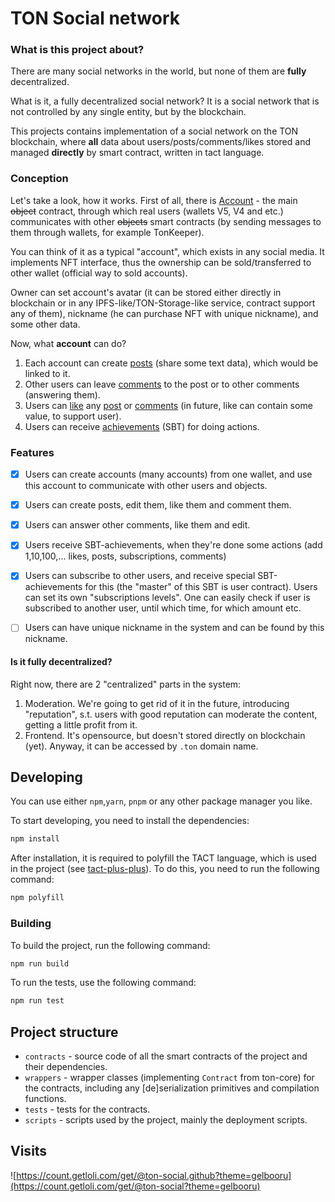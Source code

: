 # TON Social network

### What is this project about?

There are many social networks in the world, but none of them are **fully** decentralized. 

What is it, a fully decentralized social network? It is a social network that is not controlled by any single entity, but by the blockchain. 

This projects contains implementation of a social network on the TON blockchain, where **all** data about users/posts/comments/likes stored and managed **directly** by smart contract, written in tact language.


### Conception

Let's take a look, how it works. First of all, there is [Account](./contracts/user.tact) - the main ~~object~~ contract, through which real users (wallets V5, V4 and etc.) communicates with other ~~objects~~ smart contracts (by sending messages to them through wallets, for example TonKeeper). 

You can think of it as a typical "account", which exists in any social media. 
It implements NFT interface, thus the ownership can be sold/transferred to other wallet (official way to sold accounts).

Owner can set account's avatar (it can be stored either directly in blockchain or in any IPFS-like/TON-Storage-like service, contract support any of them), nickname (he can purchase NFT with unique nickname), and some other data.



Now, what **account** can do?
1. Each account can create [posts](./contracts/post.tact) (share some text data), which would be linked to it. 
2. Other users can leave [comments](./contracts/comment.tact) to the post or to other comments (answering them).
3. Users can [like](./contracts/abstract/likeable.tact) any [post](./contracts/post.tact) or [comments](./contracts/comment.tact) (in future, like can contain some value, to support user).
4. Users can receive [achievements](./contracts/achievement.tact) (SBT) for doing actions.

### Features

- [x] Users can create accounts (many accounts) from one wallet, and use this account to communicate with other users and objects.
- [x] Users can create posts, edit them, like them and comment them.
- [x] Users can answer other comments, like them and edit.
- [x] Users receive SBT-achievements, when they're done some actions (add 1,10,100,... likes, posts, subscriptions, comments)
- [x] Users can subscribe to other users, and receive special SBT-achievements for this (the "master" of this SBT is user contract). Users can set its own "subscriptions levels". One can easily check if user is subscribed to another user, until which time, for which amount etc.
- [ ]  Users can have unique nickname in the system and can be found by this nickname.





#### Is it fully decentralized?
Right now, there are 2 "centralized" parts in the system: 
1. Moderation. We're going to get rid of it in the future, introducing "reputation", s.t. users with good reputation can moderate the content, getting a little profit from it.
2. Frontend. It's opensource, but doesn't stored directly on blockchain (yet). Anyway, it can be accessed by `.ton` domain name.


## Developing

You can use either `npm`,`yarn`, `pnpm` or any other package manager you like.

To start developing, you need to install the dependencies:

```bash
npm install
```

After installation, it is required to polyfill the TACT language, which is used in the project (see [tact-plus-plus](https://github.com/imartemy1524/tact-plus-plus)). 
To do this, you need to run the following command:

```bash
npm polyfill
```
### Building

To build the project, run the following command:

```bash
npm run build
```

To run the tests, use the following command:

```bash
npm run test
```

## Project structure

-   `contracts` - source code of all the smart contracts of the project and their dependencies.
-   `wrappers` - wrapper classes (implementing `Contract` from ton-core) for the contracts, including any [de]serialization primitives and compilation functions.
-   `tests` - tests for the contracts.
-   `scripts` - scripts used by the project, mainly the deployment scripts.

## Visits
![https://count.getloli.com/get/@ton-social.github?theme=gelbooru](https://count.getloli.com/get/@ton-social?theme=gelbooru)